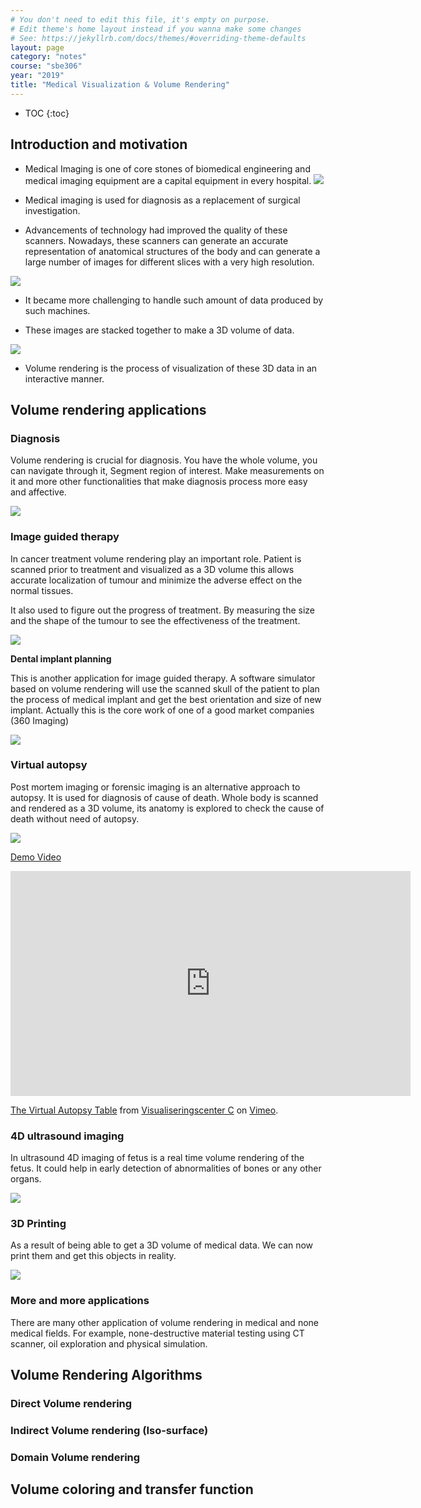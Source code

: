 ```yaml
---
# You don't need to edit this file, it's empty on purpose.
# Edit theme's home layout instead if you wanna make some changes
# See: https://jekyllrb.com/docs/themes/#overriding-theme-defaults
layout: page
category: "notes"
course: "sbe306"
year: "2019"
title: "Medical Visualization & Volume Rendering"
---
```

* TOC
{:toc}


## Introduction and motivation

* Medical Imaging is one of core stones of biomedical engineering and medical imaging equipment are a capital equipment in every hospital. 
![](../images/3D-Medical-Imaging-Equipment-Market.jpg)

* Medical imaging is used for diagnosis as a replacement of surgical investigation.

* Advancements of technology had improved the quality of these scanners. Nowadays, these scanners can generate an accurate representation of anatomical structures of the body and can generate a large number of images for different slices with a very high resolution.

![](../images/slices.png)
* It became more challenging to handle such amount of data produced by such machines. 

* These images are stacked together to make a 3D volume of data. 

![](../images/img2vol.png)
* Volume rendering is the process of visualization of these 3D data in an interactive manner.

## Volume rendering applications

### Diagnosis

Volume rendering is crucial for diagnosis. You have the whole volume, you can navigate through it, Segment region of interest. Make measurements on it and more other functionalities that make diagnosis process more easy and affective.

![](../images/VolRenderShearWarp.gif)

### Image guided therapy

In cancer treatment volume rendering play an important role. Patient is scanned prior to treatment and visualized as a 3D volume this allows accurate localization of tumour and minimize the adverse effect on the normal tissues.

It also used to figure out the progress of treatment. By measuring the size and the shape of the tumour to see the effectiveness of the treatment.

![](../images/cancer-treatment.png)

**Dental implant planning**

This is another application for image guided therapy. A software simulator based on volume rendering will use the scanned skull of the patient to plan the process of medical implant and get the best orientation and size of new implant. Actually this is the core work of one of a good market companies (360 Imaging)

![](../images/dental.png)

### Virtual autopsy

Post mortem imaging or forensic imaging is an alternative approach to autopsy. It is used for diagnosis of cause of death. Whole body is scanned and rendered as a 3D volume, its anatomy is explored to check the cause of death without need of autopsy.

![](../images/virtualautopsy_web.jpg)

[Demo Video](https://www.tii.se/projects/autopsy)

<iframe src="https://player.vimeo.com/video/6866296?title=0&byline=0&portrait=0" width="640" height="360" frameborder="0" webkitallowfullscreen mozallowfullscreen allowfullscreen></iframe>
<p><a href="https://vimeo.com/6866296">The Virtual Autopsy Table</a> from <a href="https://vimeo.com/visualisering">Visualiseringscenter C</a> on <a href="https://vimeo.com">Vimeo</a>.</p>


### 4D ultrasound imaging

In ultrasound 4D imaging of fetus is a real time volume rendering of the fetus. It could help in early detection of abnormalities of bones or any other organs.

![](../images/4d-ultrasound.gif)

### 3D Printing

As a result of being able to get a 3D volume of medical data. We can now print them and get this objects in reality.

![](../images/ProJet_CJP_360_Monochrome_Medical_Skull_Model_300px1.jpg)
### More and more applications

There are many other application of volume rendering in medical and none medical fields. For example, none-destructive material testing using CT scanner, oil exploration and physical simulation.

## Volume Rendering Algorithms

### Direct Volume rendering 
### Indirect Volume rendering (Iso-surface)
### Domain Volume rendering

## Volume coloring and transfer function
